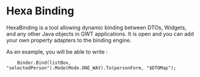 # Hexa Binding

HexaBinding is a tool allowing dynamic binding between DTOs, Widgets, and any other Java objects in GWT applications. It is open and you can add your own property adapters to the binding engine.

As en example, you will be able to write :

		Binder.Bind(listBox, "selectedPerson").Mode(Mode.ONE_WAY).To(personForm, "$DTOMap");

